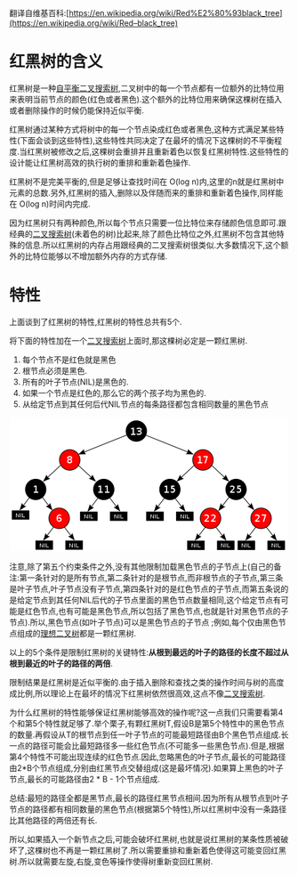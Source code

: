 翻译自维基百科:[https://en.wikipedia.org/wiki/Red%E2%80%93black_tree](https://en.wikipedia.org/wiki/Red–black_tree)

# 红黑树的含义

红黑树是一种[自平衡二叉搜索树](https://en.wikipedia.org/wiki/Self-balancing_binary_search_tree),二叉树中的每一个节点都有一位额外的比特位用来表明当前节点的颜色(红色或者黑色).这个额外的比特位用来确保这棵树在插入或者删除操作的时候仍能保持近似平衡.

红黑树通过某种方式将树中的每一个节点染成红色或者黑色,这种方式满足某些特性(下面会谈到这些特性),这些特性共同决定了在最坏的情况下这棵树的不平衡程度.当红黑树被修改之后,这棵树会重排并且重新着色以恢复红黑树特性.这些特性的设计能让红黑树高效的执行树的重排和重新着色操作.

红黑树不是完美平衡的,但是足够让查找时间在 O(log n)内,这里的n就是红黑树中元素的总数.另外,红黑树的插入,删除以及伴随而来的重排和重新着色操作,同样能在 O(log n)时间内完成.

因为红黑树只有两种颜色,所以每个节点只需要一位比特位来存储颜色信息即可.跟经典的[二叉搜索树](https://en.wikipedia.org/wiki/Binary_search_tree)(未着色的树)比起来,除了颜色比特位之外,红黑树不包含其他特殊的信息.所以红黑树的内存占用跟经典的二叉搜索树很类似.大多数情况下,这个额外的比特位能够以不增加额外内存的方式存储.

# 特性

上面谈到了红黑树的特性,红黑树的特性总共有5个.

将下面的特性加在一个[二叉搜索树](https://en.wikipedia.org/wiki/Binary_search_tree)上面时,那这棵树必定是一颗红黑树.

1. 每个节点不是红色就是黑色
2. 根节点必须是黑色.
3. 所有的叶子节点(NIL)是黑色的.
4. 如果一个节点是红色的,那么它的两个孩子均为黑色的.
5. 从给定节点到其任何后代NIL节点的每条路径都包含相同数量的黑色节点

![Diagram of binary tree. The black root node has two red children and four black grandchildren. The child nodes of the grandchildren are black nil pointers or red nodes with black nil pointers.](../../images/data_structure/red_black_tree.png)

注意,除了第五个约束条件之外,没有其他限制加载黑色节点的子节点上(自己的备注:第一条针对的是所有节点,第二条针对的是根节点,而非根节点的子节点,第三条是叶子节点,叶子节点没有子节点,第四条针对的是红色节点的子节点,而第五条说的是给定节点到其任何NIL后代的子节点里面的黑色节点数量相同,这个给定节点有可能是红色节点,也有可能是黑色节点,所以包括了黑色节点,也就是针对黑色节点的子节点).所以,黑色节点(如叶子节点)可以是黑色节点的子节点 ;例如,每个仅由黑色节点组成的[理想二叉树](https://en.wikipedia.org/wiki/Binary_tree#Types_of_binary_trees)都是一颗红黑树.

以上的5个条件是限制红黑树的关键特性:**从根到最远的叶子的路径的长度不超过从根到最近的叶子的路径的两倍**.

限制结果是红黑树是近似平衡的.由于插入删除和查找之类的操作时间与树的高度成比例,所以理论上在最坏的情况下红黑树依然很高效,这点不像[二叉搜索树](https://en.wikipedia.org/wiki/Red%E2%80%93black_tree).

为什么红黑树的特性能够保证红黑树能够高效的操作呢?这一点我们只需要看第4个和第5个特性就足够了.举个栗子,有颗红黑树T,假设B是第5个特性中的黑色节点的数量.再假设从T的根节点到任一叶子节点的可能最短路径由B个黑色节点组成.长一点的路径可能会比最短路径多一些红色节点(不可能多一些黑色节点).但是,根据第4个特性不可能出现连续的红色节点.因此,忽略黑色的叶子节点,最长的可能路径由2*B个节点组成,分别由红黑节点交替组成(这是最坏情况).如果算上黑色的叶子节点,最长的可能路径由2 * B - 1个节点组成.

总结:最短的路径全都是黑节点,最长的路径红黑节点相间.因为所有从根节点到叶子节点的路径都有相同数量的黑色节点(根据第5个特性),所以红黑树中没有一条路径比其他路径的两倍还有长.

所以,如果插入一个新节点之后,可能会破坏红黑树,也就是说红黑树的某条性质被破坏了,这棵树也不再是一颗红黑树了.所以需要重排和重新着色使得这可能变回红黑树.所以就需要左旋,右旋,变色等操作使得树重新变回红黑树.

